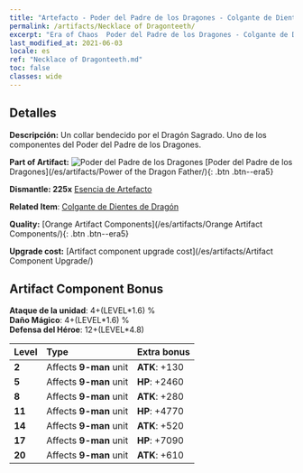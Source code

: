 ```yaml
---
title: "Artefacto - Poder del Padre de los Dragones - Colgante de Dientes de Dragón"
permalink: /artifacts/Necklace of Dragonteeth/
excerpt: "Era of Chaos  Poder del Padre de los Dragones - Colgante de Dientes de Dragón. Un collar bendecido por el Dragón Sagrado. Uno de los componentes del Poder del Padre de los Dragones."
last_modified_at: 2021-06-03
locale: es
ref: "Necklace of Dragonteeth.md"
toc: false
classes: wide
---
```




## Detalles

 **Descripción:** Un collar bendecido por el Dragón Sagrado. Uno de los componentes del Poder del Padre de los Dragones.

 **Part of Artifact:** ![Poder del Padre de los Dragones](/images/t/icon_artifact_40.png) [Poder del Padre de los Dragones](/es/artifacts/Power of the Dragon Father/){: .btn .btn--era5}

 **Dismantle: 225x** [Esencia de Artefacto](/ItemsES/con_905/)

 **Related Item**: [Colgante de Dientes de Dragón](/ItemsES/art_149/)

 **Quality:** [Orange Artifact Components](/es/artifacts/Orange Artifact Components/){: .btn .btn--era5}

 **Upgrade cost:** [Artifact component upgrade cost](/es/artifacts/Artifact Component Upgrade/)

## Artifact Component Bonus

  **Ataque de la unidad**: 4+(LEVEL\*1.6) %<br/>**Daño Mágico**: 4+(LEVEL\*1.6) %<br/>**Defensa del Héroe**: 12+(LEVEL\*4.8)

  |  Level  | Type |    Extra bonus  | 
  |:--------|:-----|:----------------| 
  | **2** | Affects **9-man** unit | **ATK**: +130 | 
  | **5** | Affects **9-man** unit | **HP**: +2460 | 
  | **8** | Affects **9-man** unit | **ATK**: +280 | 
  | **11** | Affects **9-man** unit | **HP**: +4770 | 
  | **14** | Affects **9-man** unit | **ATK**: +520 | 
  | **17** | Affects **9-man** unit | **HP**: +7090 | 
  | **20** | Affects **9-man** unit | **ATK**: +610 | 
